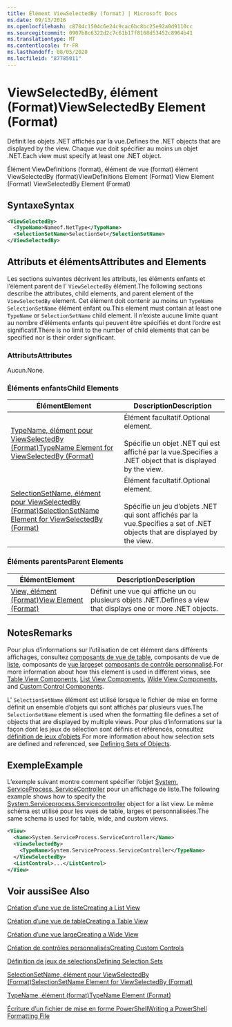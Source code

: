 ```yaml
---
title: Élément ViewSelectedBy (format) | Microsoft Docs
ms.date: 09/13/2016
ms.openlocfilehash: c8704c1504c6e24c9cac6bc8bc25e92a0d9110cc
ms.sourcegitcommit: 0907b8c6322d2c7c61b17f8168d53452c8964b41
ms.translationtype: MT
ms.contentlocale: fr-FR
ms.lasthandoff: 08/05/2020
ms.locfileid: "87785011"
---
```

# <a name="viewselectedby-element-format"></a><span data-ttu-id="38fd4-102">ViewSelectedBy, élément (Format)</span><span class="sxs-lookup"><span data-stu-id="38fd4-102">ViewSelectedBy Element (Format)</span></span>

<span data-ttu-id="38fd4-103">Définit les objets .NET affichés par la vue.</span><span class="sxs-lookup"><span data-stu-id="38fd4-103">Defines the .NET objects that are displayed by the view.</span></span> <span data-ttu-id="38fd4-104">Chaque vue doit spécifier au moins un objet .NET.</span><span class="sxs-lookup"><span data-stu-id="38fd4-104">Each view must specify at least one .NET object.</span></span>

<span data-ttu-id="38fd4-105">Élément ViewDefinitions (format), élément de vue (format) élément ViewSelectedBy (format)</span><span class="sxs-lookup"><span data-stu-id="38fd4-105">ViewDefinitions Element (Format) View Element (Format) ViewSelectedBy Element (Format)</span></span>

## <a name="syntax"></a><span data-ttu-id="38fd4-106">Syntaxe</span><span class="sxs-lookup"><span data-stu-id="38fd4-106">Syntax</span></span>

```xml
<ViewSelectedBy>
  <TypeName>Nameof.NetType</TypeName>
  <SelectionSetName>SelectionSet</SelectionSetName>
</ViewSelectedBy>
```

## <a name="attributes-and-elements"></a><span data-ttu-id="38fd4-107">Attributs et éléments</span><span class="sxs-lookup"><span data-stu-id="38fd4-107">Attributes and Elements</span></span>

<span data-ttu-id="38fd4-108">Les sections suivantes décrivent les attributs, les éléments enfants et l’élément parent de l' `ViewSelectedBy` élément.</span><span class="sxs-lookup"><span data-stu-id="38fd4-108">The following sections describe the attributes, child elements, and parent element of the `ViewSelectedBy` element.</span></span> <span data-ttu-id="38fd4-109">Cet élément doit contenir au moins un `TypeName` `SelectionSetName` élément enfant ou.</span><span class="sxs-lookup"><span data-stu-id="38fd4-109">This element must contain at least one `TypeName` or `SelectionSetName` child element.</span></span> <span data-ttu-id="38fd4-110">Il n’existe aucune limite quant au nombre d’éléments enfants qui peuvent être spécifiés et dont l’ordre est significatif.</span><span class="sxs-lookup"><span data-stu-id="38fd4-110">There is no limit to the number of child elements that can be specified nor is their order significant.</span></span>

### <a name="attributes"></a><span data-ttu-id="38fd4-111">Attributs</span><span class="sxs-lookup"><span data-stu-id="38fd4-111">Attributes</span></span>

<span data-ttu-id="38fd4-112">Aucun.</span><span class="sxs-lookup"><span data-stu-id="38fd4-112">None.</span></span>

### <a name="child-elements"></a><span data-ttu-id="38fd4-113">Éléments enfants</span><span class="sxs-lookup"><span data-stu-id="38fd4-113">Child Elements</span></span>

|<span data-ttu-id="38fd4-114">Élément</span><span class="sxs-lookup"><span data-stu-id="38fd4-114">Element</span></span>|<span data-ttu-id="38fd4-115">Description</span><span class="sxs-lookup"><span data-stu-id="38fd4-115">Description</span></span>|
|-------------|-----------------|
|[<span data-ttu-id="38fd4-116">TypeName, élément pour ViewSelectedBy (Format)</span><span class="sxs-lookup"><span data-stu-id="38fd4-116">TypeName Element for ViewSelectedBy (Format)</span></span>](./typename-element-for-viewselectedby-format.md)|<span data-ttu-id="38fd4-117">Élément facultatif.</span><span class="sxs-lookup"><span data-stu-id="38fd4-117">Optional element.</span></span><br /><br /> <span data-ttu-id="38fd4-118">Spécifie un objet .NET qui est affiché par la vue.</span><span class="sxs-lookup"><span data-stu-id="38fd4-118">Specifies a .NET object that is displayed by the view.</span></span>|
|[<span data-ttu-id="38fd4-119">SelectionSetName, élément pour ViewSelectedBy (Format)</span><span class="sxs-lookup"><span data-stu-id="38fd4-119">SelectionSetName Element for ViewSelectedBy (Format)</span></span>](./selectionsetname-element-for-viewselectedby-format.md)|<span data-ttu-id="38fd4-120">Élément facultatif.</span><span class="sxs-lookup"><span data-stu-id="38fd4-120">Optional element.</span></span><br /><br /> <span data-ttu-id="38fd4-121">Spécifie un jeu d’objets .NET qui sont affichés par la vue.</span><span class="sxs-lookup"><span data-stu-id="38fd4-121">Specifies a set of .NET objects that are displayed by the view.</span></span>|

### <a name="parent-elements"></a><span data-ttu-id="38fd4-122">Éléments parents</span><span class="sxs-lookup"><span data-stu-id="38fd4-122">Parent Elements</span></span>

|<span data-ttu-id="38fd4-123">Élément</span><span class="sxs-lookup"><span data-stu-id="38fd4-123">Element</span></span>|<span data-ttu-id="38fd4-124">Description</span><span class="sxs-lookup"><span data-stu-id="38fd4-124">Description</span></span>|
|-------------|-----------------|
|[<span data-ttu-id="38fd4-125">View, élément (Format)</span><span class="sxs-lookup"><span data-stu-id="38fd4-125">View Element (Format)</span></span>](./view-element-format.md)|<span data-ttu-id="38fd4-126">Définit une vue qui affiche un ou plusieurs objets .NET.</span><span class="sxs-lookup"><span data-stu-id="38fd4-126">Defines a view that displays one or more .NET objects.</span></span>|

## <a name="remarks"></a><span data-ttu-id="38fd4-127">Notes</span><span class="sxs-lookup"><span data-stu-id="38fd4-127">Remarks</span></span>

<span data-ttu-id="38fd4-128">Pour plus d’informations sur l’utilisation de cet élément dans différents affichages, consultez [composants de vue de table](./creating-a-table-view.md), composants de vue de [liste](./creating-a-list-view.md), composants de [vue larges](./creating-a-wide-view.md)et [composants de contrôle personnalisé](./creating-custom-controls.md).</span><span class="sxs-lookup"><span data-stu-id="38fd4-128">For more information about how this element is used in different views, see [Table View Components](./creating-a-table-view.md), [List View Components](./creating-a-list-view.md), [Wide View Components](./creating-a-wide-view.md), and [Custom Control Components](./creating-custom-controls.md).</span></span>

<span data-ttu-id="38fd4-129">L' `SelectionSetName` élément est utilisé lorsque le fichier de mise en forme définit un ensemble d’objets qui sont affichés par plusieurs vues.</span><span class="sxs-lookup"><span data-stu-id="38fd4-129">The `SelectionSetName` element is used when the formatting file defines a set of objects that are displayed by multiple views.</span></span> <span data-ttu-id="38fd4-130">Pour plus d’informations sur la façon dont les jeux de sélection sont définis et référencés, consultez [définition de jeux d’objets](./defining-selection-sets.md).</span><span class="sxs-lookup"><span data-stu-id="38fd4-130">For more information about how selection sets are defined and referenced, see [Defining Sets of Objects](./defining-selection-sets.md).</span></span>

## <a name="example"></a><span data-ttu-id="38fd4-131">Exemple</span><span class="sxs-lookup"><span data-stu-id="38fd4-131">Example</span></span>

<span data-ttu-id="38fd4-132">L’exemple suivant montre comment spécifier l’objet [System. ServiceProcess. ServiceController](/dotnet/api/System.ServiceProcess.ServiceController) pour un affichage de liste.</span><span class="sxs-lookup"><span data-stu-id="38fd4-132">The following example shows how to specify the [System.Serviceprocess.Servicecontroller](/dotnet/api/System.ServiceProcess.ServiceController) object for a list view.</span></span> <span data-ttu-id="38fd4-133">Le même schéma est utilisé pour les vues de table, larges et personnalisées.</span><span class="sxs-lookup"><span data-stu-id="38fd4-133">The same schema is used for table, wide, and custom views.</span></span>

```xml
<View>
  <Name>System.ServiceProcess.ServiceController</Name>
  <ViewSelectedBy>
    <TypeName>System.ServiceProcess.ServiceController</TypeName>
  </ViewSelectedBy>
  <ListControl>...</ListControl>
</View>
```

## <a name="see-also"></a><span data-ttu-id="38fd4-134">Voir aussi</span><span class="sxs-lookup"><span data-stu-id="38fd4-134">See Also</span></span>

[<span data-ttu-id="38fd4-135">Création d’une vue de liste</span><span class="sxs-lookup"><span data-stu-id="38fd4-135">Creating a List View</span></span>](./creating-a-list-view.md)

[<span data-ttu-id="38fd4-136">Création d’une vue de table</span><span class="sxs-lookup"><span data-stu-id="38fd4-136">Creating a Table View</span></span>](./creating-a-table-view.md)

[<span data-ttu-id="38fd4-137">Création d’une vue large</span><span class="sxs-lookup"><span data-stu-id="38fd4-137">Creating a Wide View</span></span>](./creating-a-wide-view.md)

[<span data-ttu-id="38fd4-138">Création de contrôles personnalisés</span><span class="sxs-lookup"><span data-stu-id="38fd4-138">Creating Custom Controls</span></span>](./creating-custom-controls.md)

[<span data-ttu-id="38fd4-139">Définition de jeux de sélections</span><span class="sxs-lookup"><span data-stu-id="38fd4-139">Defining Selection Sets</span></span>](./defining-selection-sets.md)

[<span data-ttu-id="38fd4-140">SelectionSetName, élément pour ViewSelectedBy (Format)</span><span class="sxs-lookup"><span data-stu-id="38fd4-140">SelectionSetName Element for ViewSelectedBy (Format)</span></span>](./selectionsetname-element-for-viewselectedby-format.md)

[<span data-ttu-id="38fd4-141">TypeName, élément (format)</span><span class="sxs-lookup"><span data-stu-id="38fd4-141">TypeName Element (Format)</span></span>](./typename-element-for-viewselectedby-format.md)

[<span data-ttu-id="38fd4-142">Écriture d’un fichier de mise en forme PowerShell</span><span class="sxs-lookup"><span data-stu-id="38fd4-142">Writing a PowerShell Formatting File</span></span>](./writing-a-powershell-formatting-file.md)
